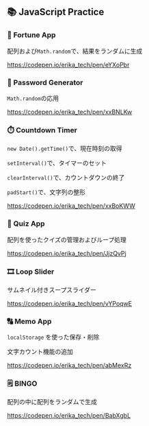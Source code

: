 ## 📚 JavaScript Practice

### 🔮 Fortune App
配列および`Math.random`で、結果をランダムに生成

https://codepen.io/erika_tech/pen/eYXoPbr



### 🔧 Password Generator
`Math.random`の応用

https://codepen.io/erika_tech/pen/xxBNLKw



### ⏱️ Countdown Timer
`new Date().getTime()`で、現在時刻の取得

`setInterval()`で、タイマーのセット

`clearInterval()`で、カウントダウンの終了

`padStart()`で、文字列の整形

https://codepen.io/erika_tech/pen/xxBoKWW



### 🧐 Quiz App
配列を使ったクイズの管理およびループ処理

https://codepen.io/erika_tech/pen/JjzQvPj



### 🎞️ Loop Slider
サムネイル付きスープスライダー

https://codepen.io/erika_tech/pen/vYPoqwE



### 🔠 Memo App
`localStorage` を使った保存・削除

文字カウント機能の追加

https://codepen.io/erika_tech/pen/abMexRz



### 🗒️ BINGO
配列の中に配列をランダムで生成

https://codepen.io/erika_tech/pen/BabXgbL